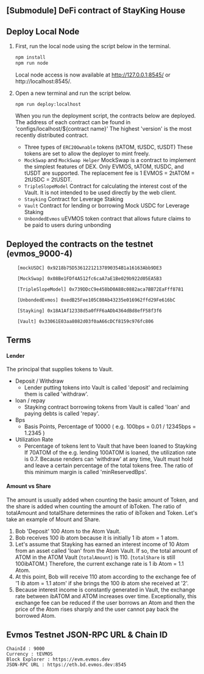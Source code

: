 ## [Submodule] DeFi contract of StayKing House

## Deploy Local Node
1. First, run the local node using the script below in the terminal.

    ```bash
    npm install
    npm run node
    ```

    Local node access is now available at http://127.0.0.1:8545/ or http://localhost:8545/.

2. Open a new terminal and run the script below.
    ```
    npm run deploy:localhost
    ```
    When you run the deployment script, the contracts below are deployed. The address of each contract can be found in 'configs/localhost/${contract name}'
    The highest 'version' is the most recently distributed contract.


   - Three types of `ERC20Ownable` tokens (tATOM, tUSDC, tUSDT)
     These tokens are set to allow the deployer to mint freely.
   - `MockSwap` and `MockSwap Helper` MockSwap is a contract to implement the simplest features of DEX.
     Only EVMOS, tATOM, tUSDC, and tUSDT are supported. The replacement fee is 1 EVMOS = 2tATOM = 2tUSDC = 2tUSDT.
   - `TripleSlopeModel`
       Contract for calculating the interest cost of the Vault. It is not intended to be used directly by the web client.
   - `Stayking` Contract for Leverage Staking
   - `Vault` Contract for lending or borrowing Mock USDC for Leverage Staking
   - `UnbondedEvmos` uEVMOS token contract that allows future claims to be paid to users during unbonding


## Deployed the contracts on the testnet (evmos_9000-4)

```
    [mockUSDC] 0x9218b75D53612212137890354B1a16163Abb9DE3
    
    [MockSwap] 0x08Be1FDf4A512fc6caA7aE1Be029b922d05EA5B3
    
    [TripleSlopeModel] 0x739DDcC9e458bD0A88c0882aca7BB72EaFff8781
    
    [UnbondedEvmos] 0xedB25Fee105C80Ab43235e016962ffd29Fe616bC
    
    [Stayking] 0x18A1Af12338d5a0fFF6aADb4364dBd8efF58f3f6
    
    [Vault] 0x33061E03aa8082d03f0aA66cDCf8159c976fc806
```

## Terms
#### Lender
  The principal that supplies tokens to Vault.
- Deposit / Withdraw
   - Lender putting tokens into Vault is called 'deposit' and reclaiming them is called 'withdraw'.
- loan / repay
  - Stayking contract borrowing tokens from Vault is called 'loan' and paying debts is called 'repay'.
- Bps
  - Basis Points, Percentage of 10000
    ( e.g. 100bps = 0.01 / 12345bps = 1.2345 )
- Utilization Rate
  - Percentage of tokens lent to Vault that have been loaned to Stayking
  If 70ATOM of the e.g. lending 100ATOM is loaned, the utilization rate is 0.7.
  Because renders can 'withdraw' at any time, Vault must hold and leave a certain percentage of the total tokens free.
  The ratio of this minimum margin is called 'minReservedBps'.
#### Amount vs Share
The amount is usually added when counting the basic amount of Token, and the share is added when counting the amount of ibToken.
The ratio of totalAmount and totalShare determines the ratio of ibToken and Token.
Let's take an example of Mount and Share.

1. Bob 'Deposit' 100 Atom to the Atom Vault.
2. Bob receives 100 ib atom because it is initially 1 ib atom = 1 atom.
3. Let's assume that Stayking has earned an interest income of 10 Atom from an asset called 'loan' from the Atom Vault.
   If so, the total amount of ATOM in the ATOM Vault (`totalAmount`) is 110.
   (`totalShare` is still 100ibATOM.)
   Therefore, the current exchange rate is 1 ib Atom = 1.1 Atom.
4. At this point, Bob will receive 110 atom according to the exchange fee of '1 ib atom = 1.1 atom' if she brings the 100 ib atom she received at '2'.
5. Because interest income is constantly generated in Vault, the exchange rate between ibATOM and ATOM increases over time.
   Exceptionally, this exchange fee can be reduced if the user borrows an Atom and then the price of the Atom rises sharply and the user cannot pay back the borrowed Atom.




## Evmos Testnet JSON-RPC URL & Chain ID

```
ChainId : 9000
Currency : tEVMOS
Block Explorer : https://evm.evmos.dev
JSON-RPC URL : https://eth.bd.evmos.dev:8545	
```

